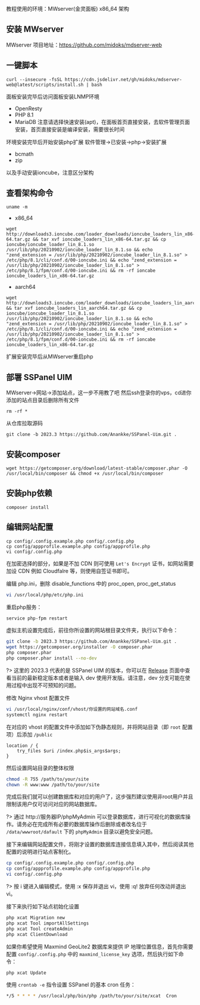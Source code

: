  教程使用的环境：MWserver(金灵面板) x86_64 架构

## 安装 MWserver

MWserver 项目地址：https://github.com/midoks/mdserver-web
## 一键脚本
```
curl --insecure -fsSL https://cdn.jsdelivr.net/gh/midoks/mdserver-web@latest/scripts/install.sh | bash
```
面板安装完毕后访问面板安装LNMP环境
- OpenResty
- PHP 8.1
- MariaDB
注意请选择快速安装(apt)，在面板首页直接安装，去软件管理页面安装，首页直接安装是编译安装，需要很长时间

环境安装完毕后开始安装php扩展
软件管理->已安装->php->安装扩展
- bcmath
- zip

以及手动安装ioncube，注意区分架构
## 查看架构命令
```
uname -m
```
- x86_64
```
wget http://downloads3.ioncube.com/loader_downloads/ioncube_loaders_lin_x86-64.tar.gz && tar xvf ioncube_loaders_lin_x86-64.tar.gz && cp ioncube/ioncube_loader_lin_8.1.so /usr/lib/php/20210902/ioncube_loader_lin_8.1.so && echo "zend_extension = /usr/lib/php/20210902/ioncube_loader_lin_8.1.so" > /etc/php/8.1/cli/conf.d/00-ioncube.ini && echo "zend_extension = /usr/lib/php/20210902/ioncube_loader_lin_8.1.so" > /etc/php/8.1/fpm/conf.d/00-ioncube.ini && rm -rf ioncabe ioncube_loaders_lin_x86-64.tar.gz
```
- aarch64
```
wget http://downloads3.ioncube.com/loader_downloads/ioncube_loaders_lin_aarch64.tar.gz && tar xvf ioncube_loaders_lin_aarch64.tar.gz && cp ioncube/ioncube_loader_lin_8.1.so /usr/lib/php/20210902/ioncube_loader_lin_8.1.so && echo "zend_extension = /usr/lib/php/20210902/ioncube_loader_lin_8.1.so" > /etc/php/8.1/cli/conf.d/00-ioncube.ini && echo "zend_extension = /usr/lib/php/20210902/ioncube_loader_lin_8.1.so" > /etc/php/8.1/fpm/conf.d/00-ioncube.ini && rm -rf ioncabe ioncube_loaders_lin_x86-64.tar.gz
```
扩展安装完毕后从MWserver重启php

## 部署 SSPanel UIM
MWserver->网站->添加站点，这一步不用教了吧
然后ssh登录你的vps，cd进你添加的站点目录后删除所有文件
```
rm -rf *
```
从仓库拉取源码
```
git clone -b 2023.3 https://github.com/Anankke/SSPanel-Uim.git .
```
## 安装composer
```
wget https://getcomposer.org/download/latest-stable/composer.phar -O /usr/local/bin/composer && chmod +x /usr/local/bin/composer
```
## 安装php依赖
```
composer install
```
## 编辑网站配置
```
cp config/.config.example.php config/.config.php
cp config/appprofile.example.php config/appprofile.php
vi config/.config.php
```

在加密选择的部分，如果是不加 CDN 则可使用 `Let's Encrypt` 证书，如网站需要加设 CDN 例如 Cloudfalre 等，则使用自签证书即可。

编辑 php.ini，删除 disable_functions 中的 proc_open, proc_get_status

```bash
vi /usr/local/php/etc/php.ini
```

重启php服务：

```bash
service php-fpm restart
```

虚拟主机设置完成后，前往你所设置的网站根目录文件夹，执行以下命令：

```bash
git clone -b 2023.3 https://github.com/Anankke/SSPanel-Uim.git .
wget https://getcomposer.org/installer -O composer.phar
php composer.phar
php composer.phar install --no-dev
```

?> 这里的 2023.3 代表的是 SSPanel UIM 的版本，你可以在 [Release](https://github.com/Anankke/SSPanel-Uim/releases) 页面中查看当前的最新稳定版本或者是输入 dev 使用开发版。请注意，dev 分支可能在使用过程中出现不可预知的问题。

修改 Nginx vhost 配置文件

```bash
vi /usr/local/nginx/conf/vhost/你设置的网站域名.conf
systemctl nginx restart
```

在对应的 vhost 的配置文件中添加如下伪静态规则，并将网站目录（即 `root` 配置项）后添加 `/public`

```nginx
location / {
    try_files $uri /index.php$is_args$args;
}
```

然后设置网站目录的整体权限

```bash
chmod -R 755 /path/to/your/site
chown -R www:www /path/to/your/site
```

完成后我们就可以创建数据库和对应的用户了，这步强烈建议使用非root用户并且限制该用户仅可访问对应的网站数据库。

?> 通过 http://服务器IP/phpMyAdmin 可以登录数据库，进行可视化的数据库操作。请务必在完成所有必要的数据库操作后删除或者改名位于 `/data/wwwroot/dafault` 下的 `phpMyAdmin` 目录以避免安全问题。

接下来编辑网站配置文件，将刚才设置的数据库连接信息填入其中，然后阅读其他配置的说明进行站点客制化。

```bash
cp config/.config.example.php config/.config.php
cp config/appprofile.example.php config/appprofile.php
vi config/.config.php
```

?> 按 i 键进入编辑模式，使用 :x 保存并退出 vi，使用 :q! 放弃任何改动并退出 vi。

接下来执行如下站点初始化设置

```bash
php xcat Migration new
php xcat Tool importAllSettings
php xcat Tool createAdmin
php xcat ClientDownload
```

如果你希望使用 Maxmind GeoLite2 数据库来提供 IP 地理位置信息，首先你需要配置 `config/.config.php` 中的 `maxmind_license_key` 选项，然后执行如下命令：

```bash
php xcat Update
```

使用 `crontab -e` 指令设置 SSPanel 的基本 cron 任务：

```bash
*/5 * * * * /usr/local/php/bin/php /path/to/your/site/xcat  Cron
```
